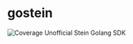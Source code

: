 # gostein
![Coverage](https://img.shields.io/badge/Coverage-83.3%25-brightgreen)
Unofficial Stein Golang SDK 

